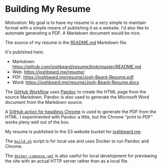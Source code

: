 # Building My Resume

Motivation: My goal is to have my resume in a very simple to maintain format with a simple
means of publishing it as a website. I'd also like to automate generating a PDF.
A Markdown document would be nice.

The source of my resume is the [README.md](README.md) Markdown file.

It's published here:

* Markdown: <https://github.com/joshbeard/resume/blob/master/README.md>
* Web: <https://joshbeard.me/resume/>
* PDF: <https://joshbeard.me/resume/Josh-Beard-Resume.pdf>
* Word: <https://joshbeard.me/resume/Josh-Beard-Resume.docx>

The [GitHub Workflow](.github/workflows/build-deploy.yml) uses [Pandoc](https://pandoc.org/)
to create the HTML page from the source Markdown. Pandoc is also used to
generate the Microsoft Word document from the Markdown source.

A [GitHub action for headless Chrome](https://github.com/marketplace/actions/setup-chrome)
is used to generate the PDF from the HTML. I experimented with Pandoc a
little, but the Chrome "print to PDF" works pleny well out of the box.

My resume is published to the S3 website bucket for
[joshbeard.me](https://github.com/joshbeard/joshbeard.me-tf-aws).

The [`build.sh`](build.sh) script is for local use and uses Docker to run
Pandoc and Chrome.

The [`docker-compose.yml`](docker-compose.yml) is also useful for local
development for previewing the site with an actual HTTP server rather
than as a local file.
